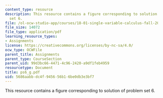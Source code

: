 ```yaml
---
content_type: resource
description: This resource contains a figure corresponding to solution of problem
  set 6.
file: /ol-ocw-studio-app/courses/18-01-single-variable-calculus-fall-2005/5686aabbdc4f945656b16be0db3e3bf7_ps6_g.pdf
file_size: 14072
file_type: application/pdf
learning_resource_types:
- Assignments
license: https://creativecommons.org/licenses/by-nc-sa/4.0/
ocw_type: OCWFile
parent_title: Assignments
parent_type: CourseSection
parent_uid: 99d3bc66-4471-4c96-2420-a9df1feb4959
resourcetype: Document
title: ps6_g.pdf
uid: 5686aabb-dc4f-9456-56b1-6be0db3e3bf7
---
```

This resource contains a figure corresponding to solution of problem set 6.